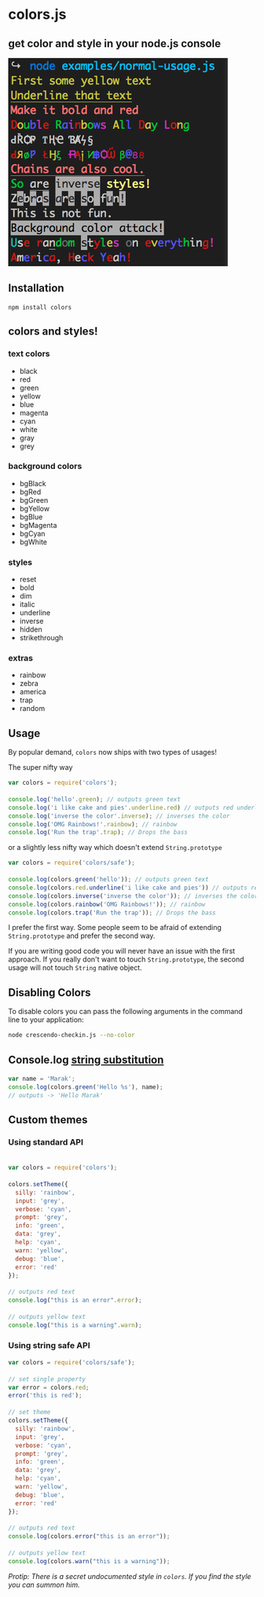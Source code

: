 # colors.js

## get color and style in your node.js console

<img src="https://github.com/Marak/colors.js/raw/master/screenshots/colors.png"/>

## Installation

    npm install colors

## colors and styles!

### text colors

  - black
  - red
  - green
  - yellow
  - blue
  - magenta
  - cyan
  - white
  - gray
  - grey

### background colors



  - bgBlack
  - bgRed
  - bgGreen
  - bgYellow
  - bgBlue
  - bgMagenta
  - bgCyan
  - bgWhite

### styles

  - reset
  - bold
  - dim
  - italic
  - underline
  - inverse
  - hidden
  - strikethrough

### extras

  - rainbow
  - zebra
  - america
  - trap
  - random


## Usage

By popular demand, `colors` now ships with two types of usages!

The super nifty way

```js
var colors = require('colors');

console.log('hello'.green); // outputs green text
console.log('i like cake and pies'.underline.red) // outputs red underlined text
console.log('inverse the color'.inverse); // inverses the color
console.log('OMG Rainbows!'.rainbow); // rainbow
console.log('Run the trap'.trap); // Drops the bass

```

or a slightly less nifty way which doesn't extend `String.prototype`

```js
var colors = require('colors/safe');

console.log(colors.green('hello')); // outputs green text
console.log(colors.red.underline('i like cake and pies')) // outputs red underlined text
console.log(colors.inverse('inverse the color')); // inverses the color
console.log(colors.rainbow('OMG Rainbows!')); // rainbow
console.log(colors.trap('Run the trap')); // Drops the bass

```

I prefer the first way. Some people seem to be afraid of extending `String.prototype` and prefer the second way. 

If you are writing good code you will never have an issue with the first approach. If you really don't want to touch `String.prototype`, the second usage will not touch `String` native object.

## Disabling Colors

To disable colors you can pass the following arguments in the command line to your application:

```bash
node crescendo-checkin.js --no-color
```

## Console.log [string substitution](http://nodejs.org/docs/latest/api/console.html#console_console_log_data)

```js
var name = 'Marak';
console.log(colors.green('Hello %s'), name);
// outputs -> 'Hello Marak'
```

## Custom themes

### Using standard API

```js

var colors = require('colors');

colors.setTheme({
  silly: 'rainbow',
  input: 'grey',
  verbose: 'cyan',
  prompt: 'grey',
  info: 'green',
  data: 'grey',
  help: 'cyan',
  warn: 'yellow',
  debug: 'blue',
  error: 'red'
});

// outputs red text
console.log("this is an error".error);

// outputs yellow text
console.log("this is a warning".warn);
```

### Using string safe API

```js
var colors = require('colors/safe');

// set single property
var error = colors.red;
error('this is red');

// set theme
colors.setTheme({
  silly: 'rainbow',
  input: 'grey',
  verbose: 'cyan',
  prompt: 'grey',
  info: 'green',
  data: 'grey',
  help: 'cyan',
  warn: 'yellow',
  debug: 'blue',
  error: 'red'
});

// outputs red text
console.log(colors.error("this is an error"));

// outputs yellow text
console.log(colors.warn("this is a warning"));
```

*Protip: There is a secret undocumented style in `colors`. If you find the style you can summon him.*
